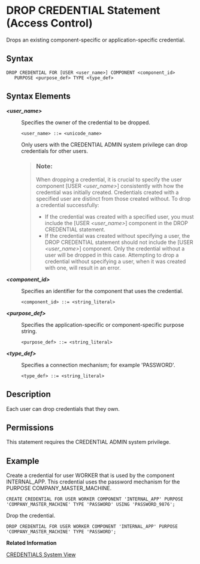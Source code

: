 <!-- loio20d64db0751910149535843182bf8d86 -->

# DROP CREDENTIAL Statement \(Access Control\)

Drops an existing component-specific or application-specific credential.



<a name="loio20d64db0751910149535843182bf8d86__sql_drop_credential_1sql_drop_credential_syntax"/>

## Syntax

```
DROP CREDENTIAL FOR [USER <user_name>] COMPONENT <component_id>
   PURPOSE <purpose_def> TYPE <type_def>
```



<a name="loio20d64db0751910149535843182bf8d86__sql_drop_credential_1sql_drop_credential_syntax_elements"/>

## Syntax Elements


<dl>
<dt><b>

*<user\_name\>*

</b></dt>
<dd>

Specifies the owner of the credential to be dropped.

```
<user_name> ::= <unicode_name>
```

Only users with the CREDENTIAL ADMIN system privilege can drop credentials for other users.

> ### Note:  
> When dropping a credential, it is crucial to specify the user component \[USER *<user\_name\>*\] consistently with how the credential was initially created. Credentials created with a specified user are distinct from those created without. To drop a credential successfully:
> 
> -   If the credential was created with a specified user, you must include the \[USER *<user\_name\>*\] component in the DROP CREDENTIAL statement.
> -   If the credential was created without specifying a user, the DROP CREDENTIAL statement should not include the \[USER *<user\_name\>*\] component. Only the credential without a user will be dropped in this case. Attempting to drop a credential without specifying a user, when it was created with one, will result in an error.



</dd><dt><b>

*<component\_id\>*

</b></dt>
<dd>

Specifies an identifier for the component that uses the credential.

```
<component_id> ::= <string_literal>
```



</dd><dt><b>

*<purpose\_def\>*

</b></dt>
<dd>

Specifies the application-specific or component-specific purpose string.

```
<purpose_def> ::= <string_literal>
```



</dd><dt><b>

*<type\_def\>*

</b></dt>
<dd>

Specifies a connection mechanism; for example 'PASSWORD'.

```
<type_def> ::= <string_literal>
```



</dd>
</dl>



<a name="loio20d64db0751910149535843182bf8d86__sql_drop_credential_1sql_drop_credential_description"/>

## Description

Each user can drop credentials that they own.





<a name="loio20d64db0751910149535843182bf8d86__section_opr_ddt_5cb"/>

## Permissions

This statement requires the CREDENTIAL ADMIN system privilege.



<a name="loio20d64db0751910149535843182bf8d86__sql_drop_credential_1sql_drop_credential_examples"/>

## Example

Create a credential for user WORKER that is used by the component INTERNAL\_APP. This credential uses the password mechanism for the PURPOSE COMPANY\_MASTER\_MACHINE.

```
CREATE CREDENTIAL FOR USER WORKER COMPONENT 'INTERNAL_APP' PURPOSE 'COMPANY_MASTER_MACHINE' TYPE 'PASSWORD' USING 'PASSWORD_9876';
```

Drop the credential.

```
DROP CREDENTIAL FOR USER WORKER COMPONENT 'INTERNAL_APP' PURPOSE 'COMPANY_MASTER_MACHINE' TYPE 'PASSWORD';
```

**Related Information**  


[CREDENTIALS System View](../../020-System-Views-Reference/021-System-Views/credentials-system-view-209fabf.md "Provides information about credentials for users and components.")

